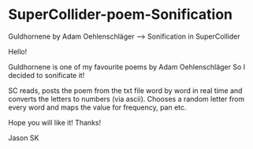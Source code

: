 # SuperCollider-poem-Sonification
Guldhornene by Adam Oehlenschläger --> Sonification in SuperCollider

Hello!

Guldhornene is one of my favourite poems by Adam Oehlenschläger
So I decided to sonificate it!

SC reads, posts the poem from the txt file word by word in real time and converts the letters to numbers (via ascii).
Chooses a random letter from every word and maps the value for frequency, pan etc. 

Hope you will like it!
Thanks!

Jason SK
